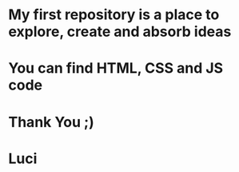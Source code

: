 # My first repository is a place to explore, create and absorb ideas
# You can find HTML, CSS and JS code
# Thank You ;)
# Luci